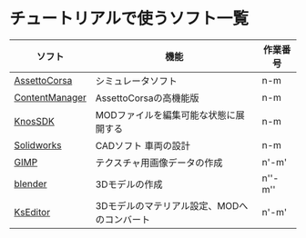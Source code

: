 # チュートリアルで使うソフト一覧
| ソフト | 機能 | 作業番号 |
----|---- |---- 
| [AssettoCorsa](https://www.assettocorsa.it/home-ac/) | シミュレータソフト | n-m |
| [ContentManager](https://acstuff.ru/app/) | AssettoCorsaの高機能版 | n-m |
| [KnosSDK](https://labs.assettocorsa.jp/downloads/tools/kunossdk) | MODファイルを編集可能な状態に展開する | n-m |
| [Solidworks](https://www.solidworks.com/ja) | CADソフト 車両の設計 | n-m |
| [GIMP](https://www.gimp.org/) | テクスチャ用画像データの作成 | n'-m' |
| [blender](https://www.blender.org/) | 3Dモデルの作成 | n''-m'' |
| [KsEditor](https://ascobash.wordpress.com/2015/07/22/kseditor/) | 3Dモデルのマテリアル設定、MODへのコンバート | n'-m' |
